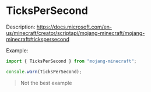 # TicksPerSecond

Description: https://docs.microsoft.com/en-us/minecraft/creator/scriptapi/mojang-minecraft/mojang-minecraft#tickspersecond

Example:
```js
import { TicksPerSecond } from "mojang-minecraft";

console.warn(TicksPerSecond);
```
> Not the best example